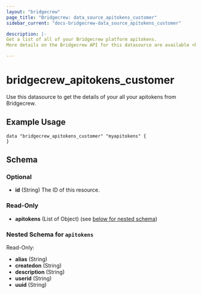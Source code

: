 ```yaml
---
layout: "bridgecrew"
page_title: "Bridgecrew: data_source_apitokens_customer"
sidebar_current: "docs-bridgecrew-data_source_apitokens_customer"

description: |-
Get a list of all of your Bridgecrew platform apitokens.
More details on the Bridgecrew API for this datasource are available <https://docs.bridgecrew.io/reference/apitokenlistbycustomername>.

---
```


# bridgecrew_apitokens_customer

Use this datasource to get the details of your all your apitokens from Bridgecrew.




## Example Usage
```hcl
data "bridgecrew_apitokens_customer" "myapitokens" {
}
```
<!-- schema generated by tfplugindocs -->
## Schema

### Optional

- **id** (String) The ID of this resource.

### Read-Only

- **apitokens** (List of Object) (see [below for nested schema](#nestedatt--apitokens))

<a id="nestedatt--apitokens"></a>
### Nested Schema for `apitokens`

Read-Only:

- **alias** (String)
- **createdon** (String)
- **description** (String)
- **userid** (String)
- **uuid** (String)

